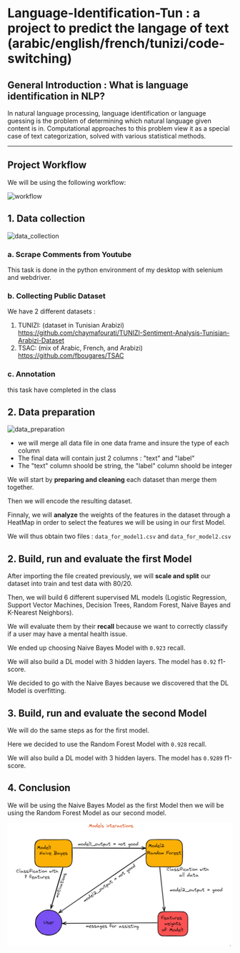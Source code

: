 # Language-Identification-Tun : a project to predict the langage of text (arabic/english/french/tunizi/code-switching)


## General Introduction : What is language identification in NLP?

In natural language processing, language identification or language guessing is the problem of determining which natural language given content is in. Computational approaches to this problem view it as a special case of text categorization, solved with various statistical methods.

---

## Project Workflow

We will be using the following workflow:

![workflow](https://user-images.githubusercontent.com/71349228/209234269-9e77e0d9-a8c6-4a4f-9f04-050449f770b2.png)

## 1. Data collection
![data_collection](https://user-images.githubusercontent.com/71349228/209234599-4b8ab710-582c-4bb9-ab2c-74848e51dce8.png)

### a. Scrape Comments from Youtube
This task is done in the python environment of my desktop with selenium and webdriver. 

### b. Collecting Public Dataset
We have 2 different datasets :
1.  TUNIZI: (dataset in Tunisian Arabizi) https://github.com/chaymafourati/TUNIZI-Sentiment-Analysis-Tunisian-Arabizi-Dataset
2.  TSAC: (mix of Arabic, French, and Arabizi) https://github.com/fbougares/TSAC

### c. Annotation
this task have completed in the class

## 2. Data preparation
![data_preparation](https://user-images.githubusercontent.com/71349228/209235029-0e68eea7-e2f6-4827-a366-cbf49e8afb60.png)
* we will merge all data file in one data frame and insure the type of each column
* The final data will contain just 2 columns : "text" and "label"
* The "text" column shoold be string, the "label" column shoold be integer

We will start by **preparing and cleaning** each dataset than merge them together. 

Then we will encode the resulting dataset.

Finnaly, we will **analyze** the weights of the features in the dataset through a HeatMap in order to select the features we will be using in our first Model.

We will thus obtain two files : ``data_for_model1.csv`` and ``data_for_model2.csv``

## 2. Build, run and evaluate the first Model

After importing the file created previously, we will **scale and split** our dataset into train and test data with 80/20.

Then, we will build 6 different supervised ML models (Logistic Regression, Support Vector Machines, Decision Trees, Random Forest, Naive Bayes and K-Nearest Neighbors).

We will evaluate them by their **recall** because we want to correctly classify if a user may have a mental health issue.

We ended up choosing Naive Bayes Model with ``0.923`` recall.

We will also build a DL model with 3 hidden layers. The model has ``0.92`` f1-score.

We decided to go with the Naive Bayes because we discovered that the DL Model is overfitting.


## 3. Build, run and evaluate the second Model

We will do the same steps as for the first model.

Here we decided to use the Random Forest Model with  ``0.928`` recall.

We will also build a DL model with 3 hidden layers. The model has ``0.9289`` f1-score.

## 4. Conclusion

We will be using the Naive Bayes Model as the first Model then we will be using the Random Forest Model as our second model.

![results](https://raw.githubusercontent.com/ShathaCodes/tuni-hack/main/results.png)

